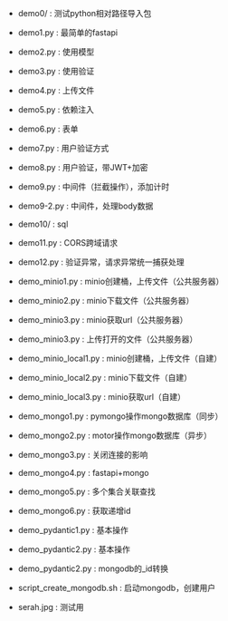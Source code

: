 
- demo0/ : 测试python相对路径导入包
- demo1.py : 最简单的fastapi
- demo2.py : 使用模型
- demo3.py : 使用验证
- demo4.py : 上传文件
- demo5.py : 依赖注入
- demo6.py : 表单
- demo7.py : 用户验证方式
- demo8.py : 用户验证，带JWT+加密
- demo9.py : 中间件（拦截操作），添加计时
- demo9-2.py : 中间件，处理body数据
- demo10/ : sql
- demo11.py : CORS跨域请求
- demo12.py : 验证异常，请求异常统一捕获处理
- demo_minio1.py : minio创建桶，上传文件（公共服务器）
- demo_minio2.py : minio下载文件（公共服务器）
- demo_minio3.py : minio获取url（公共服务器）
- demo_minio3.py : 上传打开的文件（公共服务器）
- demo_minio_local1.py : minio创建桶，上传文件（自建）
- demo_minio_local2.py : minio下载文件（自建）
- demo_minio_local3.py : minio获取url（自建）
- demo_mongo1.py : pymongo操作mongo数据库（同步）
- demo_mongo2.py : motor操作mongo数据库（异步）
- demo_mongo3.py : 关闭连接的影响
- demo_mongo4.py : fastapi+mongo
- demo_mongo5.py : 多个集合关联查找
- demo_mongo6.py : 获取递增id
- demo_pydantic1.py : 基本操作
- demo_pydantic2.py : 基本操作
- demo_pydantic2.py : mongodb的_id转换

- script_create_mongodb.sh : 启动mongodb，创建用户
- serah.jpg : 测试用
